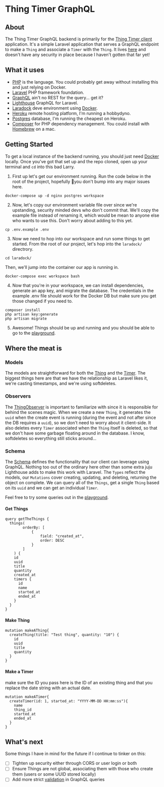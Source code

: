 # Thing Timer GraphQL

## About

The Thing Timer GraphQL backend is primarily for the [Thing Timer client](https://github.com/inghamemerson/thingtimer-client) application. It's a simple Laravel application that serves a GraphQL endpoint to make a `Thing` and associate a `Timer` with the `Thing`. It lives [here](https://api.thingtimer.com/graphql-playground) and doesn't have any security in place because I haven't gotten that far yet!

## What it uses

- [PHP](https://www.php.net) is the language. You could probably get away without installing this and just relying on Docker.
- [Laravel](https://laravel.com/) PHP framework foundation.
- [GraphQL](https://graphql.org) ain't no REST for the query... get it?
- [Lighthouse](https://lighthouse-php.com) GraphQL for Laravel.
- [Laradock](https://laradock.io) deve environment using [Docker](https://www.docker.com).
- [Heroku](https://www.heroku.com) remote hosting platform, I'm running a hobbydyno.
- [Postgres](https://www.postgresql.org) database, I'm running the cheapest on Heroku.
- [Composer](https://getcomposer.org) for PHP dependency management. You could install with [Homebrew](https://brew.sh) on a mac.

## Getting Started

To get a local instance of the backend running, you should just need [Docker](https://docs.docker.com/docker-for-mac/install/) locally. Once you've got that set up and the repo cloned, open up your terminal and `cd` into this bad Larry.


1. First up let's get our environment running. Run the code below in the root of the project, hopefully 🤞you don't bump into any major issues here.
```
docker-compose up -d nginx postgres workspace
```
 
2. Now, let's copy our environment variable file over since we're upstanding, security minded devs who don't commit that. We'll copy the example file instead of renaming it, which would be mean to anyone else who wants to use this. Don't worry about adding to this yet.
```
cp .env.example .env
```

3. Now we need to hop into our workspace and run some things to get started. From the root of our project, let's hop into the `laradock/` directrory.
```
cd laradock/
```
Then, we'll jump into the container our app is running in.
```
docker-compose exec workspace bash
```

4. Now that you're in your workspace, we can install dependencies, generate an app key, and migrate the database. The credentials in the example .env file should work for the Docker DB but make sure you get those changed if you need to.

```
composer install
php artisan key:generate
php artisan migrate
```

5. Awesome! Things should be up and running and you should be able to go to the [playground](http://localhost/graphql-playground).

## Where the meat is

### Models
The models are straightforward for both the [Thing](https://github.com/inghamemerson/thingtimer-api/blob/master/app/Models/Thing.php) and the [Timer](https://github.com/inghamemerson/thingtimer-api/blob/master/app/Models/Timer.php). The biggest things here are that we have the relationship as Laravel likes it, we're casting timestamps, and we're using softdeletes.

### Observers
The [ThingObserver](https://github.com/inghamemerson/thingtimer-api/blob/master/app/Observers/ThingObserver.php) is important to familiarize with since it is responsible for behind the scenes magic. When we create a new `Thing`, it generates the `uuid` when the create event is running (during the event and not after since the DB requires a `uuid`), so we don't need to worry about it client-side. It also deletes every `Timer` associated when the `Thing` itself is deleted, so that we don't have some garbage floating around in the database. I know, softdeletes so everything still sticks around...

### Schema
The [Schema](https://github.com/inghamemerson/thingtimer-api/blob/master/graphql/schema.graphql) defines the functionality that our client can leverage using GraphQL. Nothing too out of the ordinary here other than some extra juju Lighthouse adds to make this work with Laravel. The `Types` reflect the models, our `Mutations` cover creating, updating, and deleting, returning the object on complete. We can query all of the `Things`, get a single `Thing` based on its `uuid` and we can get an individual `Timer`.

Feel free to try some queries out in the [playground](http://localhost/graphql-playground).

#### Get Things
```
query getTheThings {
  things(
        orderBy: [
            {
                field: "created_at",
                order: DESC
            }
        ]
    ) {
    id
    uuid
    title
    quantity
    created_at
    timers {
      id
      name
      started_at
      ended_at
    }
  }
}
```

#### Make Thing
```
mutation makeAThing{
  createThing(title: "Test thing", quantity: "10") {
    id
    uuid
    title
    quantity
  }
}
```

#### Make a Timer
make sure the ID you pass here is the ID of an existing thing and that you replace the date string with an actual date.
```
mutation makeATimer{
  createTimer(id: 1, started_at: "YYYY-MM-DD HH:mm:ss"){
    name
    thing_id
    started_at
    ended_at
  }
}
```

## What's next
Some things I have in mind for the future if I continue to tinker on this:
- [ ] Tighten up security either through CORS or user login or both
- [ ] Ensure Things are not global, associating them with those who create them (users or some UUID stored locally)
- [ ] Add more strict [validation](https://lighthouse-php.com/master/security/validation.html#validating-arguments) in GraphQL queries

